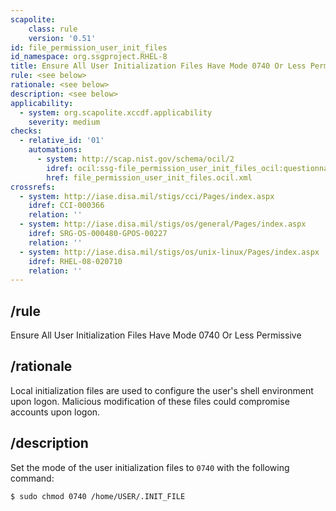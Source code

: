 ```yaml
---
scapolite:
    class: rule
    version: '0.51'
id: file_permission_user_init_files
id_namespace: org.ssgproject.RHEL-8
title: Ensure All User Initialization Files Have Mode 0740 Or Less Permissive
rule: <see below>
rationale: <see below>
description: <see below>
applicability:
  - system: org.scapolite.xccdf.applicability
    severity: medium
checks:
  - relative_id: '01'
    automations:
      - system: http://scap.nist.gov/schema/ocil/2
        idref: ocil:ssg-file_permission_user_init_files_ocil:questionnaire:1
        href: file_permission_user_init_files.ocil.xml
crossrefs:
  - system: http://iase.disa.mil/stigs/cci/Pages/index.aspx
    idref: CCI-000366
    relation: ''
  - system: http://iase.disa.mil/stigs/os/general/Pages/index.aspx
    idref: SRG-OS-000480-GPOS-00227
    relation: ''
  - system: http://iase.disa.mil/stigs/os/unix-linux/Pages/index.aspx
    idref: RHEL-08-020710
    relation: ''
---
```



## /rule

Ensure All User Initialization Files Have Mode 0740 Or Less Permissive

## /rationale

Local
initialization files are used to configure the user\'s shell environment
upon logon. Malicious modification of these files could compromise
accounts upon logon.

## /description

Set
the mode of the user initialization files to `0740` with the following
command:

``` 
$ sudo chmod 0740 /home/USER/.INIT_FILE
```
